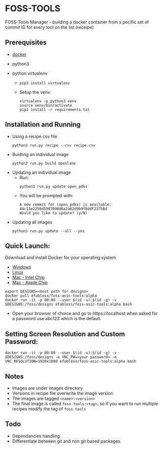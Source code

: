 # FOSS-TOOLS

FOSS-Tools Manager - building a docker container from s pecific set of commit ID for every tool on the list (receipe)

## Prerequisites

- [docker](https://docs.docker.com/engine/install/)
- python3
- python virtualenv

  - `pip3 install virtualenv`

  - Setup the venv:
    ```
    virtualenv -p python3 venv
    source venv/bin/activate
    pip3 install -r requirements.txt
    ```

## Installation and Running

- Using a recipe csv file
  ```
  python3 run.py recipe --csv recipe.csv
  ```
- Buidling an individual image
  ```
  python3 run.py build openlane
  ```
- Updating an individual image
  - Run:
    ```
    python3 run.py update open_pdks
    ```
  - You will be prompted with:
    ```
    A new commit for (open_pdks) is available:
    44c13e2256d5907090d6a2a62d9b9f8ddf23758d
    Would you like to update? (y/N)
    ```
- Updating all images
    ```
    python3 run.py update --all --yes
    ```
    
## Quick Launch:

Download and install Docker for your operating system
- [Windows](https://desktop.docker.com/win/main/amd64/Docker%20Desktop%20Installer.exe?utm_source=docker&utm_medium=webreferral&utm_campaign=dd-smartbutton&utm_location=header)
- [Linux](https://hub.docker.com/search?q=&type=edition&offering=community&operating_system=linux&utm_source=docker&utm_medium=webreferral&utm_campaign=dd-smartbutton&utm_location=header)
- [Mac - Intel Chip](https://desktop.docker.com/mac/main/amd64/Docker.dmg?utm_source=docker&utm_medium=webreferral&utm_campaign=dd-smartbutton&utm_location=header)
- [Mac - Apple Chip](https://desktop.docker.com/mac/main/arm64/Docker.dmg?utm_source=docker&utm_medium=webreferral&utm_campaign=dd-smartbutton&utm_location=header)
```
export DESIGNS=<host path for designs>
docker pull efabless/foss-asic-tools:alpha
docker run -it -p 80:80 --user $(id -u):$(id -g) -v $DESIGNS:/foss/designs efabless/foss-asic-tools:alpha bash
```
- Open your browser of choice and go to https://localhost when asked for a password use abc123 which is the default.

## Setting Screen Resolution and Custom Password:
```
docker run -it -p 80:80 --user $(id -u):$(id -g) -v $DESIGNS:/foss/designs -e VNC_PW=<your password> -e VNC_RESOLUTION=1920x1080 efabless/foss-asic-tools:alpha bash
```
## Notes

- Images are under images directory
- Versions in recipe file overwrite the image version
- The images are tagged `<name>:<version>`
- The final image is called `foss-tools:<tag>`, so if you want to run multiple recipes modify the tag of `foss-tools`

## Todo

- Dependancies handling
- Differentiate between git and non git based packages

